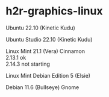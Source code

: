 # h2r-graphics-linux

<p>Ubuntu 22.10 (Kinetic Kudu)</p>

<p>Ubuntu Studio 22.10 (Kinetic Kudu)</p>

<p>Linux Mint 21.1 (Vera) Cinnamon<br>
2.13.1 ok<br>
2.14.3 not starting</p>

<p>Linux Mint Debian Edition 5 (Elsie)</p>

<p>Debian 11.6 (Bullseye) Gnome</p>

